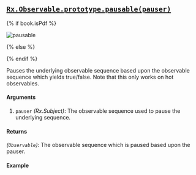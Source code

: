 ## [`Rx.Observable.prototype.pausable(pauser)`](https://github.com/Reactive-Extensions/RxJS/blob/master/src/core/backpressure/pausable.js)

{% if book.isPdf %}

![pausable](http://reactivex.io/documentation/operators/images/bp.pausable.png)

{% else %}

<rx-marbles key="pausable"></rx-marbles>

{% endif %}

Pauses the underlying observable sequence based upon the observable sequence which yields true/false.  Note that this only works on hot observables.

#### Arguments
1. `pauser` *(Rx.Subject)*: The observable sequence used to pause the underlying sequence.

#### Returns
*(`Observable`)*: The observable sequence which is paused based upon the pauser.

#### Example

[](http://jsbin.com/cicema/1/embed?js,console)
